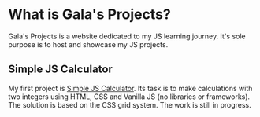 # What is Gala's Projects?

Gala's Projects is a website dedicated to my JS learning journey. It's sole purpose is to host and showcase my JS projects. 

## Simple JS Calculator
My first project is [Simple JS Calculator](https://github.com/drmiletic/Simple-JS-Calculator/blob/master/simple-calculator.html).
Its task is to make calculations with two integers using HTML, CSS and Vanilla JS (no libraries or frameworks). 
The solution is based on the CSS grid system. 
The work is still in progress.
